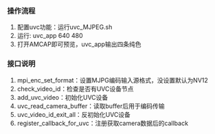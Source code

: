 ### 操作流程
1. 配置uvc功能：运行uvc_MJPEG.sh
2. 运行: uvc_app 640 480
3. 打开AMCAP即可预览，uvc_app输出四条纯色

### 接口说明
1. mpi_enc_set_format：设置MJPG编码输入源格式，没设置默认为NV12
2. check_video_id：检查是否有UVC设备节点
3. add_uvc_video：初始化UVC设备
4. uvc_read_camera_buffer：读取buffer后用于编码传输
5. uvc_video_id_exit_all：反初始化UVC设备
6. register_callback_for_uvc：注册获取camera数据后的callback